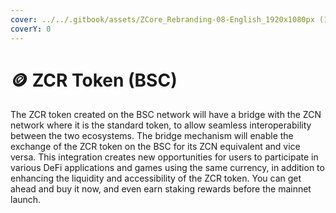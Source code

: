```yaml
---
cover: ../../.gitbook/assets/ZCore_Rebranding-08-English_1920x1080px (1).png
coverY: 0
---
```


# 🪙 ZCR Token (BSC)

The ZCR token created on the BSC network will have a bridge with the ZCN network where it is the standard token, to allow seamless interoperability between the two ecosystems. The bridge mechanism will enable the exchange of the ZCR token on the BSC for its ZCN equivalent and vice versa. This integration creates new opportunities for users to participate in various DeFi applications and games using the same currency, in addition to enhancing the liquidity and accessibility of the ZCR token. You can get ahead and buy it now, and even earn staking rewards before the mainnet launch.
